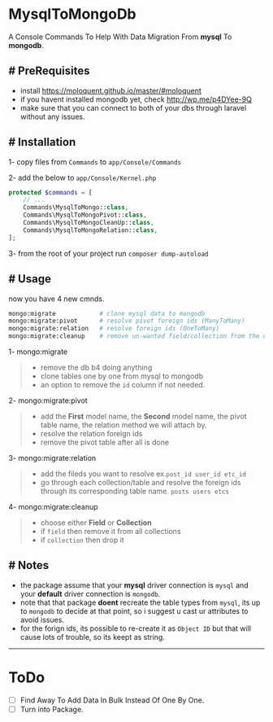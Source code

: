 # MysqlToMongoDb
A Console Commands To Help With Data Migration From **mysql** To **mongodb**.

## # PreRequisites
- install https://moloquent.github.io/master/#moloquent
- if you havent installed mongodb yet, check http://wp.me/p4DYee-9Q
- make sure that you can connect to both of your dbs through laravel without any issues.

## # Installation
1- copy files from `Commands` to `app/Console/Commands`

2- add the below to `app/Console/Kernel.php`

```php
protected $commands = [
    // ...
    Commands\MysqlToMongo::class,
    Commands\MysqlToMongoPivot::class,
    Commands\MysqlToMongoCleanUp::class,
    Commands\MysqlToMongoRelation::class,
];
```

3- from the root of your project run `composer dump-autoload`

## # Usage
now you have 4 new cmnds.

```bash
mongo:migrate            # clone mysql data to mongodb
mongo:migrate:pivot      # resolve pivot foreign ids (ManyToMany)
mongo:migrate:relation   # resolve foreign ids (OneToMany)
mongo:migrate:cleanup    # remove un-wanted field/collection from the db
```

1- mongo:migrate
>  - remove the db b4 doing anything
>  - clone tables one by one from mysql to mongodb
>  - an option to remove the `id` column if not needed.

2- mongo:migrate:pivot
>  - add the **First** model name, the **Second** model name, the pivot table name, the relation method we will attach by.
>  - resolve the relation foreign ids
>  - remove the pivot table after all is done

3- mongo:migrate:relation
>  - add the fileds you want to resolve ex.`post_id user_id etc_id`
>  - go through each collection/table and resolve the foreign ids through its corresponding table name. `posts users etcs`

4- mongo:migrate:cleanup
>  - choose either **Field** or **Collection**
>  - if `field` then remove it from all collections
>  - if `collection` then drop it

## # Notes
- the package assume that your **mysql** driver connection is `mysql` and your **default** driver connection is `mongodb`.
- note that that package **doent** recreate the table types from `mysql`, its up to `mongodb` to decide at that point, so i suggest u cast ur attributes to avoid issues.
- for the forign ids, its possible to re-create it as `Object ID` but that will cause lots of trouble, so its keept as string.

---

# ToDo

* [ ] Find Away To Add Data In Bulk Instead Of One By One.
* [ ] Turn into Package.
